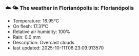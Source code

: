### ☁️ 🌤️  The weather in Florianópolis is: Florianópolis

- Temperature: 16.95°C
- On flesh: 17.31°C
- Relative air humidity: 100%
- Rain: 0.0 mm
- Description: Overcast clouds
- last updated: 2025-10-11T06:23:09.913570
